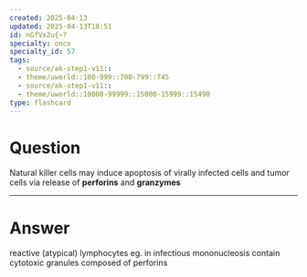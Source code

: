 ```yaml
---
created: 2025-04-13
updated: 2025-04-13T10:51
id: nGfVx2u{~?
specialty: onco
specialty_id: 57
tags:
  - source/ak-step1-v11::
  - theme/uworld::100-999::700-799::745
  - source/ak-step1-v11::
  - theme/uworld::10000-99999::15000-15999::15490
type: flashcard
---
```


# Question
Natural killer cells may induce apoptosis of virally infected cells and tumor cells via release of **perforins** and **granzymes**

---

# Answer
reactive (atypical) lymphocytes eg. in infectious mononucleosis contain cytotoxic granules composed of perforins